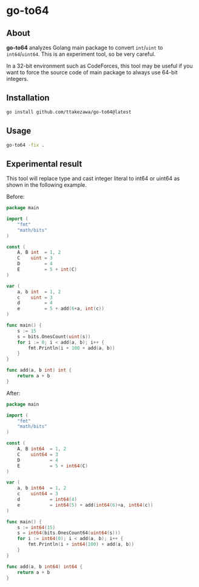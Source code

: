 # go-to64

## About

**go-to64** analyzes Golang main package to convert `int`/`uint` to `int64`/`uint64`. This is an experiment tool, so be very careful.

In a 32-bit environment such as CodeForces, this tool may be useful if you want to force the source code of main package to always use 64-bit integers.

## Installation

```bash
go install github.com/ttakezawa/go-to64@latest
```

## Usage

```bash
go-to64 -fix .
```

## Experimental result

This tool will replace type and cast integer literal to int64 or uint64 as shown in the following example.

Before:

```go
package main

import (
	"fmt"
	"math/bits"
)

const (
	A, B int  = 1, 2
	C    uint = 3
	D         = 4
	E         = 5 + int(C)
)

var (
	a, b int  = 1, 2
	c    uint = 3
	d         = 4
	e         = 5 + add(6+a, int(c))
)

func main() {
	s := 15
	s = bits.OnesCount(uint(s))
	for i := 0; i < add(a, b); i++ {
		fmt.Println(i + 100 + add(a, b))
	}
}

func add(a, b int) int {
	return a + b
}
```

After:

```go
package main

import (
	"fmt"
	"math/bits"
)

const (
	A, B int64  = 1, 2
	C    uint64 = 3
	D           = 4
	E           = 5 + int64(C)
)

var (
	a, b int64  = 1, 2
	c    uint64 = 3
	d           = int64(4)
	e           = int64(5) + add(int64(6)+a, int64(c))
)

func main() {
	s := int64(15)
	s = int64(bits.OnesCount64(uint64(s)))
	for i := int64(0); i < add(a, b); i++ {
		fmt.Println(i + int64(100) + add(a, b))
	}
}

func add(a, b int64) int64 {
	return a + b
}
```